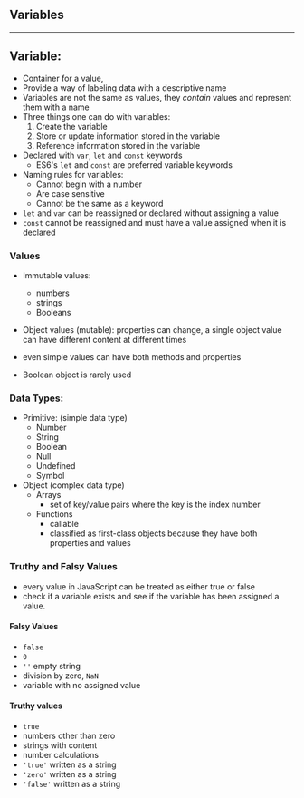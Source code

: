 ## **Variables**
---
## Variable: 
- Container for a value, 
- Provide a way of labeling data with a descriptive name 
- Variables are not the same as values, they *contain* values and represent them with a name
- Three things one can do with variables:
     1. Create the variable
     2. Store or update information stored in the variable
     3. Reference information stored in the variable
- Declared with `var`, `let` and `const` keywords
   - ES6's `let` and `const` are preferred variable keywords
- Naming rules for variables:
    - Cannot begin with a number
    - Are case sensitive
    - Cannot be the same as a keyword
- `let` and `var` can be reassigned or declared without assigning a value
- `const` cannot be reassigned and must have a value assigned when it is declared
    
### Values
- Immutable values: 
  - numbers 
  - strings 
  - Booleans

- Object values (mutable): properties can change, a single object value can have different content at different times
- even simple values can have both methods and properties
- Boolean object is rarely used
### Data Types:

  - Primitive: (simple data type)
    - Number
    - String
    - Boolean
    - Null
    - Undefined
    - Symbol
  - Object (complex data type)
    - Arrays
        - set of key/value pairs where the key is the index number
    - Functions
        - callable
        - classified as first-class objects because they have both properties and values

### Truthy and Falsy Values
- every value in JavaScript can be treated as either true or false
- check if a variable exists and see if the variable has been assigned a value.
#### Falsy Values
- `false`
- `0`
- `''` empty string
- division by zero, `NaN`
- variable with no assigned value

#### Truthy values
- `true`
- numbers other than zero
- strings with content
- number calculations
- `'true'` written as a string
- `'zero'` written as a string
- `'false'` written as a string